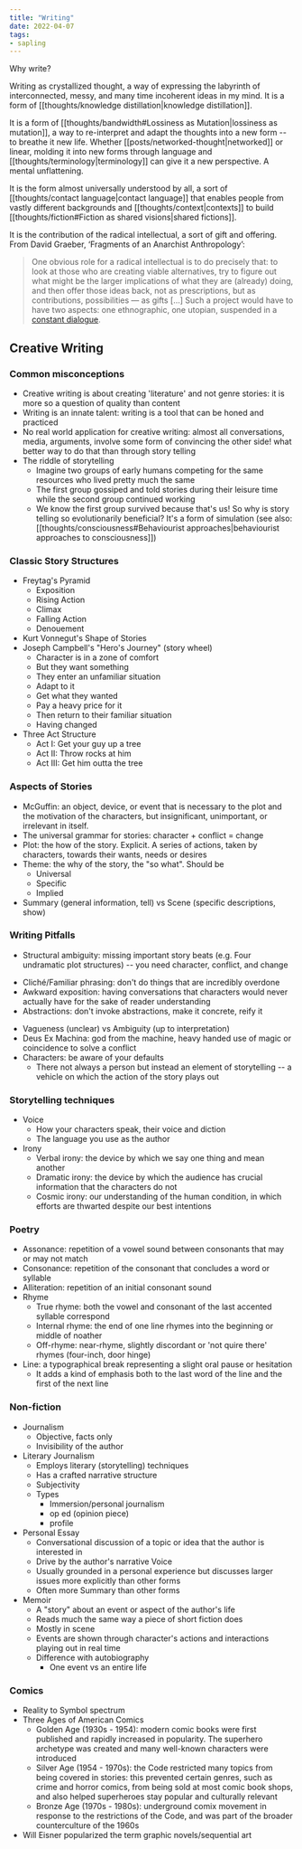```yaml
---
title: "Writing"
date: 2022-04-07
tags:
- sapling
---
```


Why write?

Writing as crystallized thought, a way of expressing the labyrinth of interconnected, messy, and many time incoherent ideas in my mind. It is a form of [[thoughts/knowledge distillation|knowledge distillation]].

It is a form of [[thoughts/bandwidth#Lossiness as Mutation|lossiness as mutation]], a way to re-interpret and adapt the thoughts into a new form -- to breathe it new life. Whether [[posts/networked-thought|networked]] or linear, molding it into new forms through language and [[thoughts/terminology|terminology]] can give it a new perspective. A mental unflattening.

It is the form almost universally understood by all, a sort of [[thoughts/contact language|contact language]] that enables people from vastly different backgrounds and [[thoughts/context|contexts]] to build [[thoughts/fiction#Fiction as shared visions|shared fictions]].

It is the contribution of the radical intellectual, a sort of gift and offering. From David Graeber, ‘Fragments of an Anarchist Anthropology’:

> One obvious role for a radical intellectual is to do precisely that: to look at those who are creating viable alternatives, try to figure out what might be the larger implications of what they are (already) doing, and then offer those ideas back, not as prescriptions, but as contributions, possibilities — as gifts [...] Such a project would have to have two aspects: one ethnographic, one utopian, suspended in a [constant dialogue](https://kernel.community/en/learn/module-0/conversation/#old-gifts-anew).

## Creative Writing
### Common misconceptions
- Creative writing is about creating 'literature' and not genre stories: it is more so a question of quality than content
- Writing is an innate talent: writing is a tool that can be honed and practiced
- No real world application for creative writing: almost all conversations, media, arguments, involve some form of convincing the other side! what better way to do that than through story telling
- The riddle of storytelling
	- Imagine two groups of early humans competing for the same resources who lived pretty much the same
	- The first group gossiped and told stories during their leisure time while the second group continued working
	- We know the first group survived because that's us! So why is story telling so evolutionarily beneficial? It's a form of simulation (see also: [[thoughts/consciousness#Behaviourist approaches|behaviourist approaches to consciousness]])

### Classic Story Structures
- Freytag's Pyramid
	- Exposition
	- Rising Action
	- Climax
	- Falling Action
	- Denouement
- Kurt Vonnegut's Shape of Stories
- Joseph Campbell's "Hero's Journey" (story wheel)
	- Character is in a zone of comfort
	- But they want something
	- They enter an unfamiliar situation
	- Adapt to it
	- Get what they wanted
	- Pay a heavy price for it
	- Then return to their familiar situation
	- Having changed
- Three Act Structure
	- Act I: Get your guy up a tree
	- Act II: Throw rocks at him
	- Act III: Get him outta the tree

### Aspects of Stories
- McGuffin: an object, device, or event that is necessary to the plot and the motivation of the characters, but insignificant, unimportant, or irrelevant in itself.
- The universal grammar for stories: character + conflict = change
- Plot: the how of the story. Explicit. A series of actions, taken by characters, towards their wants, needs or desires
- Theme: the why of the story, the "so what". Should be
	- Universal
	- Specific
	- Implied
- Summary (general information, tell) vs Scene (specific descriptions, show)

### Writing Pitfalls
- Structural ambiguity: missing important story beats (e.g. Four undramatic plot structures) -- you need character, conflict, and change
* Cliché/Familiar phrasing: don't do things that are incredibly overdone
* Awkward exposition: having conversations that characters would never actually have for the sake of reader understanding
* Abstractions: don't invoke abstractions, make it concrete, reify it
- Vagueness (unclear) vs Ambiguity (up to interpretation)
- Deus Ex Machina: god from the machine, heavy handed use of magic or coincidence to solve a conflict
- Characters: be aware of your defaults
	- There not always a person but instead an element of storytelling -- a vehicle on which the action of the story plays out

### Storytelling techniques
- Voice
	- How your characters speak, their voice and diction
	- The language you use as the author
- Irony
	- Verbal irony: the device by which we say one thing and mean another
	- Dramatic irony: the device by which the audience has crucial information that the characters do not
	- Cosmic irony: our understanding of the human condition, in which efforts are thwarted despite our best intentions

### Poetry
- Assonance: repetition of a vowel sound between consonants that may or may not match
- Consonance: repetition of the consonant that concludes a word or syllable
- Alliteration: repetition of an initial consonant sound
- Rhyme
	- True rhyme: both the vowel and consonant of the last accented syllable correspond
	- Internal rhyme: the end of one line rhymes into the beginning or middle of noather
	- Off-rhyme: near-rhyme, slightly discordant or 'not quire there' rhymes (four-inch, door hinge)
- Line: a typographical break representing a slight oral pause or hesitation
	- It adds a kind of emphasis both to the last word of the line and the first of the next line

### Non-fiction
- Journalism
	- Objective, facts only
	- Invisibility of the author
- Literary Journalism
	- Employs literary (storytelling) techniques
	- Has a crafted narrative structure
	- Subjectivity
	- Types
		- Immersion/personal journalism
		- op ed (opinion piece)
		- profile
- Personal Essay
	- Conversational discussion of a topic or idea that the author is interested in
	- Drive by the author's narrative Voice
	- Usually grounded in a personal experience but discusses larger issues more explicitly than other forms
	- Often more Summary than other forms
- Memoir
	- A "story" about an event or aspect of the author's life
	- Reads much the same way a piece of short fiction does
	- Mostly in scene
	- Events are shown through character's actions and interactions playing out in real time
	- Difference with autobiography
		- One event vs an entire life

### Comics
- Reality to Symbol spectrum
- Three Ages of American Comics
	- Golden Age (1930s - 1954):  modern comic books were first published and rapidly increased in popularity. The superhero archetype was created and many well-known characters were introduced
	- Silver Age (1954 - 1970s): the Code restricted many topics from being covered in stories: this prevented certain genres, such as crime and horror comics, from being sold at most comic book shops, and also helped superheroes stay popular and culturally relevant
	- Bronze Age (1970s - 1980s): underground comix movement in response to the restrictions of the Code, and was part of the broader counterculture of the 1960s
- Will Eisner popularized the term graphic novels/sequential art


